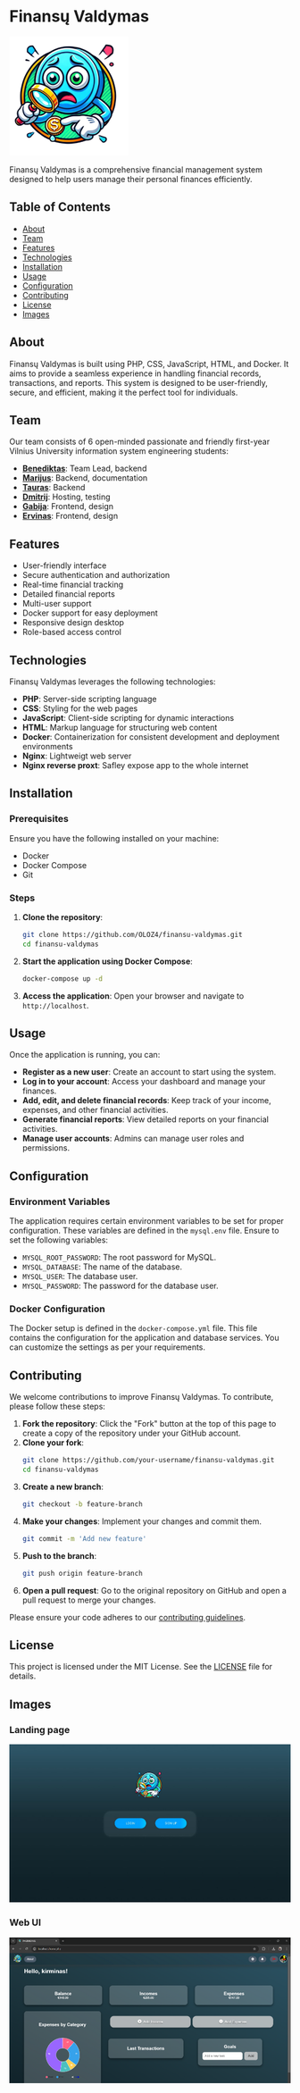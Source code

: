 # Finansų Valdymas

![Logo](pagrindinis/logo.png)

Finansų Valdymas is a comprehensive financial management system designed to help users manage their personal finances efficiently.

## Table of Contents

- [About](#about)
- [Team](#team)
- [Features](#features)
- [Technologies](#technologies)
- [Installation](#installation)
- [Usage](#usage)
- [Configuration](#configuration)
- [Contributing](#contributing)
- [License](#license)
- [Images](#images)

## About

Finansų Valdymas is built using PHP, CSS, JavaScript, HTML, and Docker. It aims to provide a seamless experience in handling financial records, transactions, and reports. This system is designed to be user-friendly, secure, and efficient, making it the perfect tool for individuals.

## Team

Our team consists of 6 open-minded passionate and friendly first-year Vilnius University information system engineering students:

+ [**Benediktas**](https://github.com/OLOZ4): Team Lead, backend
+ [**Marijus**](https://github.com/supermario9000): Backend, documentation
+ [**Tauras**](https://github.com/Taurelis1): Backend
+ [**Dmitrij**](https://github.com/dmitrijpikta): Hosting, testing
+ [**Gabija**](https://github.com/Draokon): Frontend, design
+ [**Ervinas**](https://github.com/frogg-kek): Frontend, design


## Features

- User-friendly interface
- Secure authentication and authorization
- Real-time financial tracking
- Detailed financial reports
- Multi-user support
- Docker support for easy deployment
- Responsive design desktop
- Role-based access control

## Technologies

Finansų Valdymas leverages the following technologies:

- **PHP**: Server-side scripting language
- **CSS**: Styling for the web pages
- **JavaScript**: Client-side scripting for dynamic interactions
- **HTML**: Markup language for structuring web content
- **Docker**: Containerization for consistent development and deployment environments
- **Nginx**: Lightweigt web server
- **Nginx reverse proxt**: Safley expose app to the whole internet

## Installation

### Prerequisites

Ensure you have the following installed on your machine:

- Docker
- Docker Compose
- Git

### Steps

1. **Clone the repository**:
   ```bash
   git clone https://github.com/OLOZ4/finansu-valdymas.git
   cd finansu-valdymas
   ```

2. **Start the application using Docker Compose**:
   ```bash
   docker-compose up -d
   ```

3. **Access the application**:
   Open your browser and navigate to `http://localhost`.

## Usage

Once the application is running, you can:

- **Register as a new user**: Create an account to start using the system.
- **Log in to your account**: Access your dashboard and manage your finances.
- **Add, edit, and delete financial records**: Keep track of your income, expenses, and other financial activities.
- **Generate financial reports**: View detailed reports on your financial activities.
- **Manage user accounts**: Admins can manage user roles and permissions.

## Configuration

### Environment Variables

The application requires certain environment variables to be set for proper configuration. These variables are defined in the `mysql.env` file. Ensure to set the following variables:

- `MYSQL_ROOT_PASSWORD`: The root password for MySQL.
- `MYSQL_DATABASE`: The name of the database.
- `MYSQL_USER`: The database user.
- `MYSQL_PASSWORD`: The password for the database user.

### Docker Configuration

The Docker setup is defined in the `docker-compose.yml` file. This file contains the configuration for the application and database services. You can customize the settings as per your requirements.

## Contributing

We welcome contributions to improve Finansų Valdymas. To contribute, please follow these steps:

1. **Fork the repository**: Click the "Fork" button at the top of this page to create a copy of the repository under your GitHub account.
2. **Clone your fork**:
   ```bash
   git clone https://github.com/your-username/finansu-valdymas.git
   cd finansu-valdymas
   ```
3. **Create a new branch**:
   ```bash
   git checkout -b feature-branch
   ```
4. **Make your changes**: Implement your changes and commit them.
   ```bash
   git commit -m 'Add new feature'
   ```
5. **Push to the branch**:
   ```bash
   git push origin feature-branch
   ```
6. **Open a pull request**: Go to the original repository on GitHub and open a pull request to merge your changes.

Please ensure your code adheres to our [contributing guidelines](CONTRIBUTING.md).

## License

This project is licensed under the MIT License. See the [LICENSE](LICENSE) file for details.

## Images

### **Landing page**
![Landing page](images/image.png)

### **Web UI**
![Web UI](images/image1.png)

